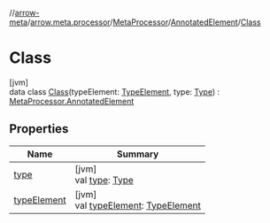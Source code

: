 //[arrow-meta](../../../../../index.md)/[arrow.meta.processor](../../../index.md)/[MetaProcessor](../../index.md)/[AnnotatedElement](../index.md)/[Class](index.md)

# Class

[jvm]\
data class [Class](index.md)(typeElement: [TypeElement](https://docs.oracle.com/javase/8/docs/api/javax/lang/model/element/TypeElement.html), type: [Type](../../../../arrow.meta.ast/-type/index.md)) : [MetaProcessor.AnnotatedElement](../index.md)

## Properties

| Name | Summary |
|---|---|
| [type](type.md) | [jvm]<br>val [type](type.md): [Type](../../../../arrow.meta.ast/-type/index.md) |
| [typeElement](type-element.md) | [jvm]<br>val [typeElement](type-element.md): [TypeElement](https://docs.oracle.com/javase/8/docs/api/javax/lang/model/element/TypeElement.html) |

